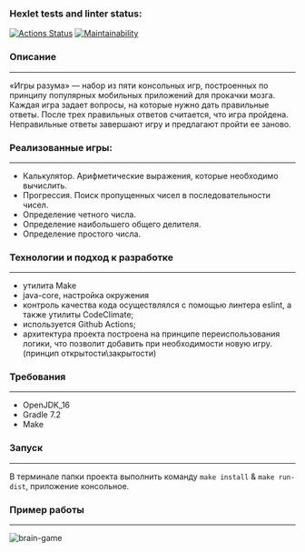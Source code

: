 ### Hexlet tests and linter status:
[![Actions Status](https://github.com/saymon-says/java-project-lvl1/workflows/Java_Cl/badge.svg)](https://github.com/saymon-says/java-project-lvl1/actions)
[![Maintainability](https://api.codeclimate.com/v1/badges/b136b40dfe468edf8d06/maintainability)](https://codeclimate.com/github/saymon-says/java-project-lvl1/maintainability)

### Описание
____
«Игры разума» — набор из пяти консольных игр, построенных по принципу популярных мобильных приложений для прокачки мозга. Каждая игра задает вопросы, на которые нужно дать правильные ответы. После трех правильных ответов считается, что игра пройдена. Неправильные ответы завершают игру и предлагают пройти ее заново. 
### Реализованные игры:
___
* Калькулятор. Арифметические выражения, которые необходимо вычислить.
* Прогрессия. Поиск пропущенных чисел в последовательности чисел.
* Определение четного числа.
* Определение наибольшего общего делителя.
* Определение простого числа.
### Технологии и подход к разработке
___
* утилита Make
* java-core, настройка окружения
* контроль качества кода осуществлялся с помощью линтера eslint, а также утилиты CodeClimate;
* используется Github Aсtions;
* архитектура проекта построена на принципе переиспользования логики, что позволит добавить при необходимости новую игру. (принцип открытости\закрытости)
### Требования
___
* OpenJDK_16
* Gradle 7.2
* Make
### Запуск
___
В терминале папки проекта выполнить команду `make install` & `make run-dist`, приложение консольное.
### Пример работы
___
![brain-game](https://user-images.githubusercontent.com/43708964/125470841-f09a7789-9db8-460f-a71c-31bab9be9f7b.gif)
